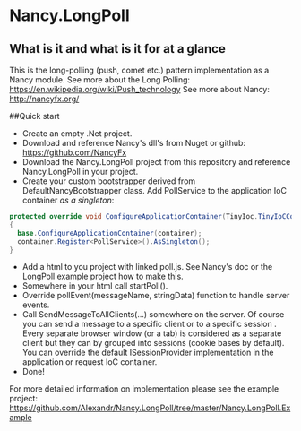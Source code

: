 # Nancy.LongPoll
## What is it and what is it for at a glance
This is the long-polling (push, comet etc.) pattern implementation as a Nancy module.
See more about the Long Polling: https://en.wikipedia.org/wiki/Push_technology
See more about Nancy: http://nancyfx.org/

##Quick start
- Create an empty .Net project.
- Download and reference Nancy's dll's from Nuget or github: https://github.com/NancyFx
- Download the Nancy.LongPoll project from this repository and reference Nancy.LongPoll in your project.
- Create your custom bootstrapper derived from DefaultNancyBootstrapper class. Add PollService to the application IoC container *as a singleton*:

```C#
protected override void ConfigureApplicationContainer(TinyIoc.TinyIoCContainer container)
{
  base.ConfigureApplicationContainer(container);
  container.Register<PollService>().AsSingleton();
}
```
- Add a html to you project with linked poll.js. See Nancy's doc or the LongPoll example project how to make this.
- Somewhere in your html call startPoll().
- Override pollEvent(messageName, stringData) function to handle server events.
- Call SendMessageToAllClients(...) somewhere on the server. Of course you can send a message to a specific client or to a specific session . Every separate browser window (or a tab) is considered as a separate client but they can by grouped into sessions (cookie bases by default). You can override the default ISessionProvider implementation in the application or request IoC container.
- Done! 

For more detailed information on implementation please see the example project: https://github.com/AIexandr/Nancy.LongPoll/tree/master/Nancy.LongPoll.Example
